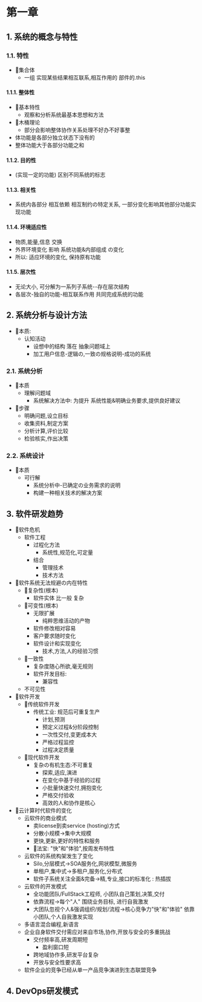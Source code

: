 # 第一章

## 1. 系统的概念与特性

### 1.1. 特性

-  📌集合体
   - 一组 实现某些结果相互联系,相互作用的 部件的.this
#### 1.1.1. 整体性

- 📌基本特性
  - 观察和分析系统最基本思想和方法
- 📌木桶理论
  - 部分会影响整体协作关系处理不好办不好事整
- 体功能是各部分独立状态下没有的
- 整体功能大于各部分功能之和

#### 1.1.2. 目的性

- (实现一定的功能) 区别不同系统的标志

#### 1.1.3. 相关性

- 系统内各部分 相互依赖 相互制约の特定关系, 一部分变化影响其他部分功能实现功能

#### 1.1.4. 环境适应性

- 物质,能量,信息 交换
- 外界环境变化 影响 系统功能&内部组成 の变化
- 所以: 适应环境的变化, 保持原有功能

#### 1.1.5. 层次性

- 无论大小, 可分解为一系列子系统--存在层次结构
- 各层次-独自的功能-相互联系作用 共同完成系统的功能

## 2. 系统分析与设计方法

- 📌本质:
  - 认知活动
    - 设想中的结构 落在 抽象问题域上 
    - 加工用户信息-逻辑の,一致の规格说明-成功的系统

### 2.1. 系统分析

- 📌本质
  - 理解问题域
    - 系统解决方法中: 为提升 系统性能&明确业务要求,提供良好建议
- 📌步骤
  - 明确问题,设立目标
  - 收集资料,制定方案
  - 分析计算,评价比较
  - 检验核实,作出决策

### 2.2. 系统设计

- 📌本质
  - 可行解
    - 系统分析中-已确定の业务需求的说明
    - 构建一种相关技术的解决方案

## 3. 软件研发趋势

- 📌软件危机
  - 软件工程
    - 过程化方法
      - 系统性,规范化,可定量
    - 结合
      - 管理技术
      - 技术方法
- 📌软件系统无法规避の内在特性  
  - 🍋复杂性(根本)
    - 软件实体 比一般 复杂
  - 🍋可变性(根本)
    - 无限扩展
      - 纯粹思维活动的产物
    - 软件修改相对容易
    - 客户要求随时变化
    - 软件设计和实现变化
      - 技术,方法,人的经验习惯
  - 🍋一致性
    - 复杂度随心所欲,毫无规则
    - 软件开发目标:
      - 兼容性
  - 不可见性
- 📌软件开发
  - 🍋传统软件开发
    - 传统工业: 规范后可重复生产
      - 计划,预测
      - 预定义过程&分阶段控制
      - 一次性交付,变更成本大
      - 严格过程监控
      - 过程决定质量
  - 🍋现代软件开发
    - 复杂の有机生态:不可重复
      - 探索,适应,演进
      - 在变化中基于经验的过程
      - 小批量快速交付,拥抱变化
      - 严格交付验收
      - 高效的人和协作是核心
- 📌云计算时代软件的变化
  - 云软件的商业模式
    - 卖license到卖service (hosting)方式
    - 分散小规模→集中大规模
    - 更快,更新,更好的特性和服务
    - 💎法宝: "快"和"体验",按周发布特性
  - 云软件的系统构架发生了变化
    - Silo,分层模式→SOA服务化,网状模型,微服务
    - 单租户,集中式→多租户,服务化,分布式
    - 软件子系统关注全面&完备→精,专业,接口的标准化 : 热插拔
  - 云软件的开发模式
    - 全功能团队/FullStack工程师, 小团队自己策划,决策,交付
    - 依靠流程→每个"人" 围绕业务目标, 进行自我激发
    - 大团队忽视个人&强调组织/规划/流程→核心竞争力"快"和"体验" 依靠小团队,个人自我激发实现
  - 多语言混合编程,新语言
  - 企业自身软件交付需应对来自市场,协作,开放与安全的多重挑战
    - 交付频率高,研发周期短
      - 盈利窗口短
    - 跨地域协作多,研发平台复杂
    - 开放与安全性要求高
  - 软件企业的竞争已经从单一产品竞争演进到生态联盟竞争

## 4. DevOps研发模式
